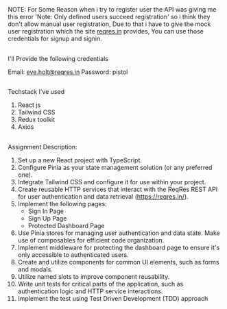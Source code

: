 ##

NOTE: For Some Reason when i try to register user the API was giving me this error 'Note: Only defined users succeed registration' so i think they don't allow manual user registration,
Due to that i have to give the mock user registration which the site [reqres.in](https://reqres.in/) provides, You can use those credentials for signup and signin.

##

I'll Provide the following credentials

Email: eve.holt@reqres.in
Password: pistol

##

Techstack I've used

1. React js
2. Tailwind CSS
3. Redux toolkit
4. Axios

##

Assignment Description:

1. Set up a new React project with TypeScript.
2. Configure Pinia as your state management solution (or any preferred one).
3. Integrate Tailwind CSS and configure it for use within your project.
4. Create reusable HTTP services that interact with the ReqRes REST API for user authentication and data retrieval (https://reqres.in/).
5. Implement the following pages:
   - Sign In Page
   - Sign Up Page
   - Protected Dashboard Page
6. Use Pinia stores for managing user authentication and data state. Make use of composables for efficient code organization.
7. Implement middleware for protecting the dashboard page to ensure it's only accessible to authenticated users.
8. Create and utilize components for common UI elements, such as forms and modals.
9. Utilize named slots to improve component reusability.
10. Write unit tests for critical parts of the application, such as authentication logic and HTTP service interactions.
11. Implement the test using Test Driven Development (TDD) approach
